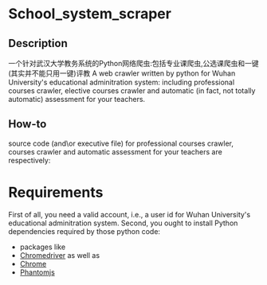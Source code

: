 # School_system_scraper

## Description
一个针对武汉大学教务系统的Python网络爬虫:包括专业课爬虫,公选课爬虫和一键(其实并不能只用一键)评教
A web crawler written by python for Wuhan University's educational adminitration system: including professional courses crawler, elective courses crawler and automatic (in fact, not totally automatic) assessment for your teachers.

## How-to
source code (and\or executive file) for professional courses crawler, courses crawler and automatic assessment for your teachers are respectively:

# Requirements
First of all, you need a valid account, i.e., a user id for Wuhan University's educational adminitration system.
Second, you ought to install Python dependencies required by those python code:
* packages like 
* [Chromedriver](https://sites.google.com/a/chromium.org/chromedriver/downloads) as well as 
* [Chrome](https://www.google.com/chrome/browser/desktop/index.html)
* [Phantomjs](http://phantomjs.org/download.html)
